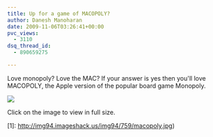 ```yaml
---
title: Up for a game of MACOPOLY?
author: Danesh Manoharan
date: 2009-11-06T03:26:41+00:00
pvc_views:
  - 3110
dsq_thread_id:
  - 890659275

---
```

Love monopoly? Love the MAC? If your answer is yes then you'll love MACOPOLY, the Apple version of the popular board game Monopoly.

![](http://img94.imageshack.us/img94/759/macopoly.jpg)

Click on the image to view in full size.

 [1]: http://img94.imageshack.us/img94/759/macopoly.jpg)